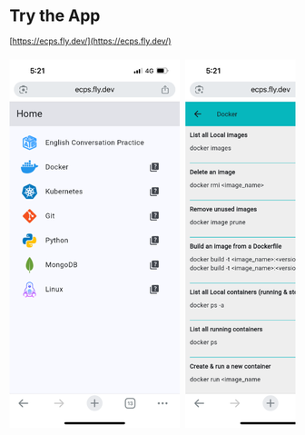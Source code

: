 # Try the App

[https://ecps.fly.dev/](https://ecps.fly.dev/)


<div style="display: flex; overflow-x: auto; gap: 10px; padding: 10px 0; white-space: nowrap;">
  <img src="images/IMG_2998.PNG" alt="ytdownload.png" style="width: 300px; height: auto; flex-shrink: 0;">
  <img src="images/IMG_2999.PNG" alt="ytdownload.png" style="width: 300px; height: auto; flex-shrink: 0;">
  <img src="images/IMG_3001.PNG" alt="ytdownload.png" style="width: 300px; height: auto; flex-shrink: 0;">
  <img src="images/IMG_3002.PNG" alt="ytdownload.png" style="width: 300px; height: auto; flex-shrink: 0;">
</div>